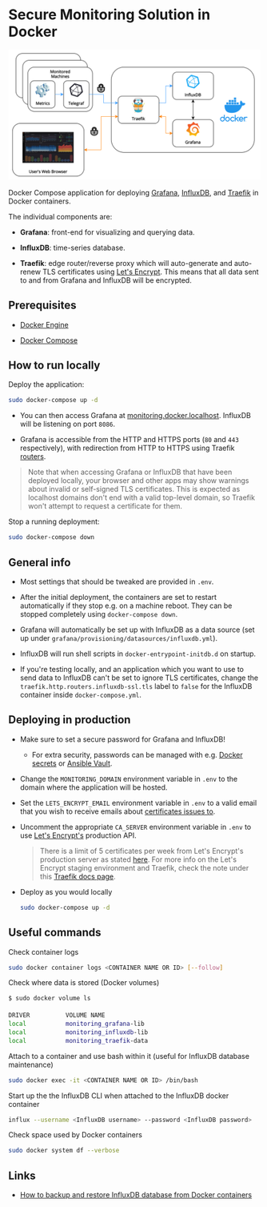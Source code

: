 # Secure Monitoring Solution in Docker

![Diagram](docs/diagram.png)

Docker Compose application for deploying [Grafana](https://grafana.com/), [InfluxDB](https://www.influxdata.com/products/influxdb-overview/), and [Traefik](https://containo.us/traefik/) in Docker containers.

The individual components are:

- **Grafana**: front-end for visualizing and querying data.

- **InfluxDB**: time-series database.

- **Traefik**: edge router/reverse proxy which will auto-generate and auto-renew TLS certificates using [Let's Encrypt](https://letsencrypt.org/). This means that all data sent to and from Grafana and InfluxDB will be encrypted.

## Prerequisites

- [Docker Engine](https://docs.docker.com/engine/install/ubuntu/)

- [Docker Compose](https://docs.docker.com/compose/install/)

## How to run locally

Deploy the application:

```bash
sudo docker-compose up -d
```

- You can then access Grafana at [monitoring.docker.localhost](http://monitoring.docker.localhost). InfluxDB will be listening on port `8086`.

- Grafana is accessible from the HTTP and HTTPS ports (`80` and `443` respectively), with redirection from HTTP to HTTPS using Traefik [routers](https://doc.traefik.io/traefik/routing/routers/).

> Note that when accessing Grafana or InfluxDB that have been deployed locally, your browser and other apps may show warnings about invalid or self-signed TLS certificates. This is expected as localhost domains don't end with a valid top-level domain, so Traefik won't attempt to request a certificate for them.

Stop a running deployment:

```bash
sudo docker-compose down
```

## General info

- Most settings that should be tweaked are provided in `.env`.

- After the initial deployment, the containers are set to restart automatically if they stop e.g. on a machine reboot. They can be stopped completely using `docker-compose down`.

- Grafana will automatically be set up with InfluxDB as a data source (set up under `grafana/provisioning/datasources/influxdb.yml`).

- InfluxDB will run shell scripts in `docker-entrypoint-initdb.d` on startup.

- If you're testing locally, and an application which you want to use to send data to InfluxDB can't be set to ignore TLS certificates, change the `traefik.http.routers.influxdb-ssl.tls` label to `false` for the InfluxDB container inside `docker-compose.yml`.

## Deploying in production

- Make sure to set a secure password for Grafana and InfluxDB!
  - For extra security, passwords can be managed with e.g. [Docker secrets](https://docs.docker.com/engine/swarm/secrets/) or [Ansible Vault](https://docs.ansible.com/ansible/latest/user_guide/vault.html).

- Change the `MONITORING_DOMAIN` environment variable in `.env` to the domain where the application will be hosted.

- Set the `LETS_ENCRYPT_EMAIL` environment variable in `.env` to a valid email that you wish to receive emails about [certificates issues to](https://cert-manager.io/docs/configuration/acme/#creating-a-basic-acme-issuer).

- Uncomment the appropriate `CA_SERVER` environment variable in `.env` to use [Let's Encrypt's](https://letsencrypt.org/) production API.

    > There is a limit of 5 certificates per week from Let's Encrypt's production server as stated [here](https://letsencrypt.org/docs/rate-limits/). For more info on the Let's Encrypt staging environment and Traefik, check the note under this [Traefik docs page](https://docs.traefik.io/v2.0/user-guides/docker-compose/acme-tls/#setup).

- Deploy as you would locally

  ```bash
  sudo docker-compose up -d
  ```

## Useful commands

Check container logs

```bash
sudo docker container logs <CONTAINER NAME OR ID> [--follow]
```

Check where data is stored (Docker volumes)

```bash
$ sudo docker volume ls

DRIVER          VOLUME NAME
local           monitoring_grafana-lib
local           monitoring_influxdb-lib
local           monitoring_traefik-data
```

Attach to a container and use bash within it (useful for InfluxDB database maintenance)

```bash
sudo docker exec -it <CONTAINER NAME OR ID> /bin/bash
```

Start up the the InfluxDB CLI when attached to the InfluxDB docker container

```bash
influx --username <InfluxDB username> --password <InfluxDB password>
```

Check space used by Docker containers

```bash
sudo docker system df --verbose
```

## Links

- [How to backup and restore InfluxDB database from Docker containers](https://www.influxdata.com/blog/backuprestore-of-influxdb-fromto-docker-containers/)
